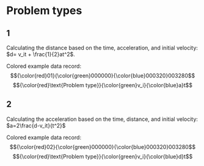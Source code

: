 # Problem types
## 1
Calculating the distance based on the time, acceleration, and initial velocity:
$d= v_it + \frac{1}{2}at^2$.

Colored example data record:
$${\color{red}01}{\color{green}000000}{\color{blue}000320}003280$$
$${\color{red}\text{Problem type}}{\color{green}v_i}{\color{blue}a}t$$

## 2
Calculating the acceleration based on the time, distance, and initial velocity:
$a=2\frac{d-v_it}{t^2}$

Colored example data record:
$${\color{red}02}{\color{green}000000}{\color{blue}000320}003280$$
$${\color{red}\text{Problem type}}{\color{green}v_i}{\color{blue}d}t$$

